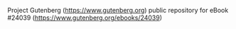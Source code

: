 Project Gutenberg (https://www.gutenberg.org) public repository for eBook #24039 (https://www.gutenberg.org/ebooks/24039)
